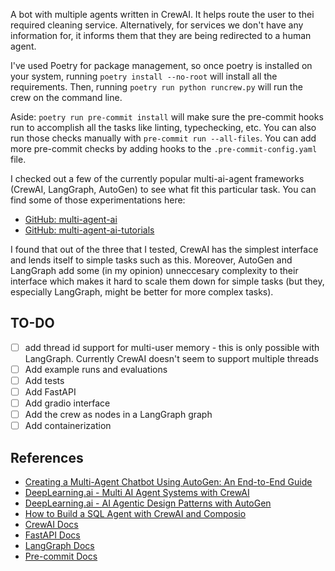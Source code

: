 A bot with multiple agents written in CrewAI. It helps route the user to thei required cleaning service. Alternatively, for services we don't have any information for, it informs them that they are being redirected to a human agent.

I've used Poetry for package management, so once poetry is installed on your system, running `poetry install --no-root` will install all the requirements. Then, running `poetry run python runcrew.py` will run the crew on the command line.

Aside: `poetry run pre-commit install` will make sure the pre-commit hooks run to accomplish all the tasks like linting, typechecking, etc. You can also run those checks manually with `pre-commit run --all-files`. You can add more pre-commit checks by adding hooks to the `.pre-commit-config.yaml` file.

I checked out a few of the currently popular multi-ai-agent frameworks (CrewAI, LangGraph, AutoGen) to see what fit this particular task. You can find some of those experimentations here:
- [GitHub: multi-agent-ai](https://github.com/kevin-v96/multi-agent-ai)
- [GitHub: multi-agent-ai-tutorials](https://github.com/kevin-v96/multi-agent-ai-tutorials)

I found that out of the three that I tested, CrewAI has the simplest interface and lends itself to simple tasks such as this. Moreover, AutoGen and LangGraph add some (in my opinion) unneccesary complexity to their interface which makes it hard to scale them down for simple tasks (but they, especially LangGraph, might be better for more complex tasks).

## TO-DO
- [ ] add thread id support for multi-user memory - this is only possible with LangGraph. Currently CrewAI doesn't seem to support multiple threads
- [ ] Add example runs and evaluations
- [ ] Add tests
- [ ] Add FastAPI
- [ ] Add gradio interface
- [ ] Add the crew as nodes in a LangGraph graph
- [ ] Add containerization

## References
- [Creating a Multi-Agent Chatbot Using AutoGen: An End-to-End Guide](https://blog.arjun-g.com/creating-a-multi-agent-chatbot-using-autogen-an-end-to-end-guide-78b6671a96b4)
- [DeepLearning.ai - Multi AI Agent Systems with CrewAI](https://learn.deeplearning.ai/courses/multi-ai-agent-systems-with-crewai)
- [DeepLearning.ai - AI Agentic Design Patterns with AutoGen](https://learn.deeplearning.ai/courses/ai-agentic-design-patterns-with-autogen)
- [How to Build a SQL Agent with CrewAI and Composio](https://www.analyticsvidhya.com/blog/2024/07/sql-agent-with-crewai-and-composio/)
 - [CrewAI Docs](https://docs.crewai.com/)
 - [FastAPI Docs](https://fastapi.tiangolo.com/)
 - [LangGraph Docs](https://langchain-ai.github.io/langgraph/tutorials/customer-support/customer-support/)
 - [Pre-commit Docs](https://pre-commit.com/)
